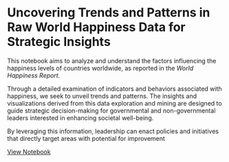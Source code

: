 # Uncovering Trends and Patterns in Raw World Happiness Data for Strategic Insights

This notebook aims to analyze and understand the factors influencing the happiness levels of countries worldwide, as reported in the *World Happiness Report*. 

Through a detailed examination of indicators and behaviors associated with happiness, we seek to unveil trends and patterns. 
The insights and visualizations derived from this data exploration and mining are designed to guide strategic decision-making for 
governmental and non-governmental leaders interested in enhancing societal well-being. 

By leveraging this information, leadership 
can enact policies and initiatives that directly target areas with potential for improvement

[View Notebook](https://nbviewer.org/github/OSuwaidi/EDA/blob/main/EDA.ipynb)
